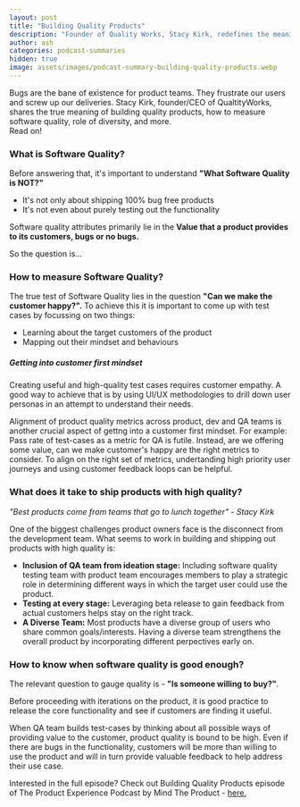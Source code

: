 ```yaml
---
layout: post
title: "Building Quality Products"
description: "Founder of Quality Works, Stacy Kirk, redefines the meaning of Product Quality and talks about what needs should change for building high quality products"
author: ash
categories: podcast-summaries
hidden: true
image: assets/images/podcast-summary-building-quality-products.webp
---
```


Bugs are the bane of existence for product teams. They frustrate our users and screw up our deliveries. Stacy Kirk, founder/CEO of QualtityWorks, shares the true meaning of building quality products, how to measure software quality, role of diversity, and more.
<br/>
Read on! 

<h3> What is Software Quality? </h3>

<p> Before answering that, it's important to understand <b>"What Software Quality is NOT?"</b> </p>
<ul><li>It's not only about shipping 100% bug free products</li>
<li>It's not even about purely testing out the functionality</li></ul>
<p>Software quality attributes primarily lie in the <b> Value that a product provides to its customers, bugs or no bugs. </b></p> 

So the question is...

<h3> How to measure Software Quality? </h3>

The true test of Software Quality lies in the question <b>"Can we make the customer happy?".</b> To achieve this it is important to come up with test cases by focussing on two things: 
<ul><li> Learning about the target customers of the product</li>
<li> Mapping out their mindset and behaviours </li></ul>

<h5> Getting into customer first mindset</h5>

<p>Creating useful and high-quality test cases requires customer empathy. A good way to achieve that is by using UI/UX methodologies to drill down user personas in an attempt to understand their needs.</p>
<p> Alignment of product quality metrics across product, dev and QA teams is another crucial aspect of gettng into a customer first mindset. For example: Pass rate of test-cases as a metric for QA is futile. Instead, are we offering some value, can we make customer's happy are the right metrics to consider. To align on the right set of metrics, undertanding high priority user journeys and using customer feedback loops can be helpful.</p>

<h3> What does it take to ship products with high quality? </h3>

<p><i> "Best products come from teams that go to lunch together" - Stacy Kirk </i></p>

<p> One of the biggest challenges product owners face is the disconnect from the development team. What seems to work in building and shipping out products with high quality is: 
<ul><li><b>Inclusion of QA team from ideation stage:</b> Including software quality testing team with product team encourages members to play a strategic role in determining different ways in which the target user could use the product.</li>
<li><b>Testing at every stage:</b> Leveraging beta release to gain feedback from actual customers helps stay on the right track.</li>
<li><b>A Diverse Team:</b> Most products have a diverse group of users who share common goals/interests. Having a diverse team strengthens the overall product by incorporating different perpectives early on.</li></ul></p>

<h3>How to know when software quality is good enough? </h3>

<p> The relevant question to gauge quality is - <b>"Is someone willing to buy?"</b>. </p>
<p>Before proceeding with iterations on the product, it is good practice to release the core functionality and see if customers are finding it useful. </p>
<p>When QA team builds test-cases by thinking about all possible ways of providing value to the customer, product quality is bound to be high. Even if there are bugs in the functionality, customers will be more than willing to use the product and will in turn provide valuable feedback to help address their use case.
</p>

Interested in the full episode? Check out Building Quality Products episode of The Product Experience Podcast by Mind The Product - <a href = "https://www.mindtheproduct.com/building-quality-products-stacy-kirk-on-the-product-experience/" target = "_blank" rel="nofollow">here.</a>
